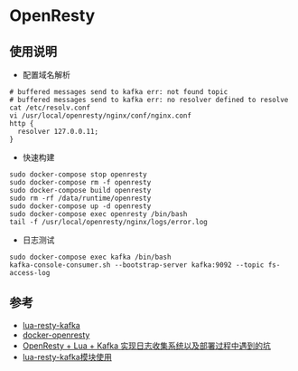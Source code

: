 # OpenResty

## 使用说明
- 配置域名解析
```
# buffered messages send to kafka err: not found topic
# buffered messages send to kafka err: no resolver defined to resolve
cat /etc/resolv.conf
vi /usr/local/openresty/nginx/conf/nginx.conf
http {
  resolver 127.0.0.11;
}
```
- 快速构建
```
sudo docker-compose stop openresty
sudo docker-compose rm -f openresty
sudo docker-compose build openresty
sudo rm -rf /data/runtime/openresty
sudo docker-compose up -d openresty
sudo docker-compose exec openresty /bin/bash
tail -f /usr/local/openresty/nginx/logs/error.log
```
- 日志测试
```
sudo docker-compose exec kafka /bin/bash
kafka-console-consumer.sh --bootstrap-server kafka:9092 --topic fs-access-log
```

## 参考
- [lua-resty-kafka](https://github.com/doujiang24/lua-resty-kafka)
- [docker-openresty](https://github.com/openresty/docker-openresty/blob/master/centos7/Dockerfile)
- [OpenResty + Lua + Kafka 实现日志收集系统以及部署过程中遇到的坑](https://www.cnblogs.com/gxyandwmm/p/11298912.html)
- [lua-resty-kafka模块使用](https://blog.csdn.net/liuxiao723846/article/details/107213643)
